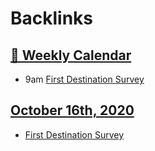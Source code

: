 
# Backlinks
## [  📅  Weekly Calendar](<  📅  Weekly Calendar.md>)
- 9am [First Destination Survey](<First Destination Survey.md>)

## [October 16th, 2020](<October 16th, 2020.md>)
- [First Destination Survey](<First Destination Survey.md>)

